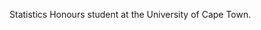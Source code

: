 Statistics Honours student at the University of Cape Town.


<!---
ShannonHolcroft/ShannonHolcroft is a ✨ special ✨ repository because its `README.md` (this file) appears on your GitHub profile.
You can click the Preview link to take a look at your changes.
--->
